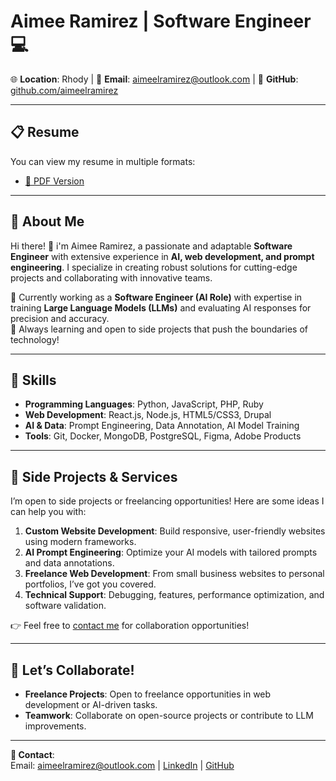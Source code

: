 # Aimee Ramirez | Software Engineer 💻

🌐 **Location**: Rhody | 📧 **Email**: aimeelramirez@outlook.com | 🌟 **GitHub**: [github.com/aimeelramirez](https://github.com/aimeelramirez)

---

## 📋 Resume
You can view my resume in multiple formats:
- [📄 PDF Version](assets/Aimee_Ramirez_Resume.pdf)
---

## 📂 About Me
Hi there! 👋 i'm Aimee Ramirez, a passionate and adaptable **Software Engineer** with extensive experience in **AI, web development, and prompt engineering**. I specialize in creating robust solutions for cutting-edge projects and collaborating with innovative teams.  

💼 Currently working as a **Software Engineer (AI Role)** with expertise in training **Large Language Models (LLMs)** and evaluating AI responses for precision and accuracy.  
🌱 Always learning and open to side projects that push the boundaries of technology!

---

## 🔧 Skills
- **Programming Languages**: Python, JavaScript, PHP, Ruby
- **Web Development**: React.js, Node.js, HTML5/CSS3, Drupal
- **AI & Data**: Prompt Engineering, Data Annotation, AI Model Training
- **Tools**: Git, Docker, MongoDB, PostgreSQL, Figma, Adobe Products
---

## 🚀 Side Projects & Services
I’m open to side projects or freelancing opportunities! Here are some ideas I can help you with:
1. **Custom Website Development**: Build responsive, user-friendly websites using modern frameworks.
2. **AI Prompt Engineering**: Optimize your AI models with tailored prompts and data annotations.
3. **Freelance Web Development**: From small business websites to personal portfolios, I’ve got you covered.
4. **Technical Support**: Debugging, features, performance optimization, and software validation.

👉 Feel free to [contact me](mailto:aimeelramirez@outlook.com) for collaboration opportunities!

---


## 🤝 Let’s Collaborate!
- **Freelance Projects**: Open to freelance opportunities in web development or AI-driven tasks.
- **Teamwork**: Collaborate on open-source projects or contribute to LLM improvements.

---

**📩 Contact**:  
Email: aimeelramirez@outlook.com | [LinkedIn](https://www.linkedin.com/in/aimeelramirez) | [GitHub](https://github.com/aimeelramirez)
